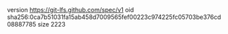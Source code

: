 version https://git-lfs.github.com/spec/v1
oid sha256:0ca7b51031fa15ab458d7009565fef00223c974225fc05703be376cd08887785
size 2223
